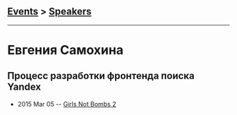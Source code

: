 ## [Events](../README.md) > [Speakers](../speakers.md)
---

# Евгения Самохина

## Процесс разработки фронтенда поиска Yandex
- 2015 Mar 05 -- [Girls Not Bombs 2](https://www.youtube.com/watch?v=WprFkYKuQj0)    
